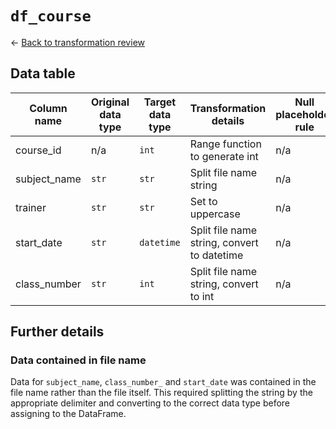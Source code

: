# `df_course`
&larr; [Back to transformation review](../data_transformation_review.md)

## Data table	
| Column name				| Original data type	| Target data type	| Transformation details									| Null placeholder rule |
|---------------------------|-----------------------|-------------------|-----------------------------------------------------------|-----------------------|
| course_id					| n/a					| `int`				| Range function to generate int							| n/a					|
| subject_name				| `str`					| `str`				| Split file name string									| n/a					|
| trainer					| `str`					| `str`				| Set to uppercase											| n/a					|
| start_date				| `str`					| `datetime`		| Split file name string, convert to datetime				| n/a					|
| class_number				| `str`					| `int`				| Split file name string, convert to int					| n/a					|

## Further details
### Data contained in file name
Data for `subject_name`, `class_number_` and `start_date` was contained in the file name rather than the file itself. This required splitting the string by the appropriate delimiter and converting to the correct data type before assigning to the DataFrame.